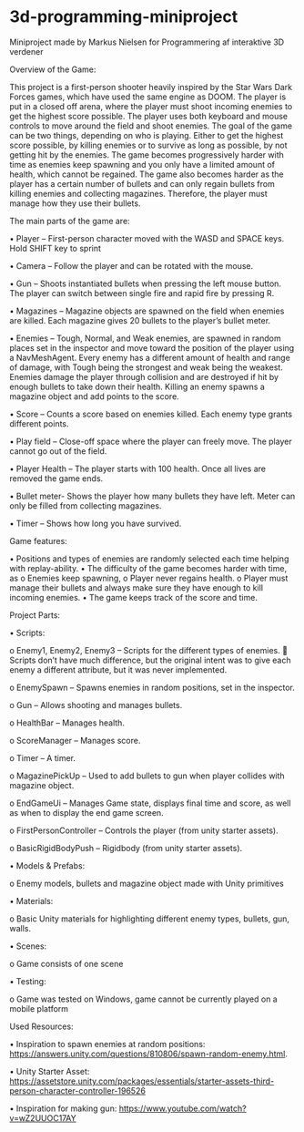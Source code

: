 # 3d-programming-miniproject
Miniproject made by Markus Nielsen for Programmering af interaktive 3D verdener

Overview of the Game:

This project is a first-person shooter heavily inspired by the Star Wars Dark Forces games, which have used the same engine as DOOM. The player is put in a closed off arena, where the player must shoot incoming enemies to get the highest score possible.  The player uses both keyboard and mouse controls to move around the field and shoot enemies.  The goal of the game can be two things, depending on who is playing. Either to get the highest score possible, by killing enemies or to survive as long as possible, by not getting hit by the enemies. The game becomes progressively harder with time as enemies keep spawning and you only have a limited amount of health, which cannot be regained. The game also becomes harder as the player has a certain number of bullets and can only regain bullets from killing enemies and collecting magazines. Therefore, the player must manage how they use their bullets.  

The main parts of the game are:

•	Player – First-person character moved with the WASD and SPACE keys. Hold SHIFT key to sprint

•	Camera – Follow the player and can be rotated with the mouse.

•	Gun – Shoots instantiated bullets when pressing the left mouse button. The player can switch between single fire and rapid fire by pressing R.

•	Magazines – Magazine objects are spawned on the field when enemies are killed. Each magazine gives 20 bullets to the player’s bullet meter.

•	Enemies – Tough, Normal, and Weak enemies, are spawned in random places set in the inspector and move toward the position of the player using a NavMeshAgent. Every enemy has a different amount of health and range of damage, with Tough being the strongest and weak being the weakest. Enemies damage the player through collision and are destroyed if hit by enough bullets to take down their health. Killing an enemy spawns a magazine object and add points to the score.

•	Score – Counts a score based on enemies killed. Each enemy type grants different points.

•	Play field – Close-off space where the player can freely move. The player cannot go out of the field.

•	Player Health – The player starts with 100 health. Once all lives are removed the game ends.

•	Bullet meter- Shows the player how many bullets they have left. Meter can only be filled from collecting magazines.

•	Timer – Shows how long you have survived.


Game features:

•	Positions and types of enemies are randomly selected each time helping with replay-ability.
•	The difficulty of the game becomes harder with time, as 
  o	Enemies keep spawning,
  o	Player never regains health. 
  o	Player must manage their bullets and always make sure they have enough to kill incoming enemies.
•	The game keeps track of the score and time.

Project Parts:

•	Scripts:

  o	Enemy1, Enemy2, Enemy3 – Scripts for the different types of enemies. 
    	Scripts don’t have much difference, but the original intent was to give each enemy a different attribute, but it was never implemented.

  o	EnemySpawn – Spawns enemies in random positions, set in the inspector. 

  o	Gun – Allows shooting and manages bullets.

  o	HealthBar – Manages health.

  o	ScoreManager – Manages score.

  o	Timer – A timer.

  o	MagazinePickUp – Used to add bullets to gun when player collides with magazine object.

  o	EndGameUi – Manages Game state, displays final time and score, as well as when to display the end game screen.

  o	FirstPersonController – Controls the player (from unity starter assets).

  o	BasicRigidBodyPush – Rigidbody (from unity starter assets).
  

•	Models & Prefabs:

  o	Enemy models, bullets and magazine object made with Unity primitives

•	Materials:

  o	Basic Unity materials for highlighting different enemy types, bullets, gun, walls.

•	Scenes:

  o	Game consists of one scene

•	Testing:

  o	Game was tested on Windows, game cannot be currently played on a mobile platform


Used Resources:

•	Inspiration to spawn enemies at random positions: https://answers.unity.com/questions/810806/spawn-random-enemy.html.

•	Unity Starter Asset: https://assetstore.unity.com/packages/essentials/starter-assets-third-person-character-controller-196526 

•	Inspiration for making gun: https://www.youtube.com/watch?v=wZ2UUOC17AY    
